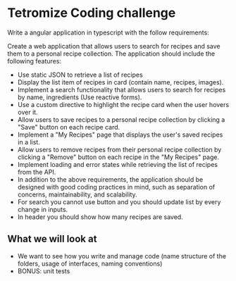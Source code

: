 # Tetromize Coding challenge

Write a angular application in typescript with the follow requirements:

Create a web application that allows users to search for recipes and save them to a personal recipe collection. The application should include the following features:

- Use static JSON to retrieve a list of recipes
- Display the list item of recipes in card (contain name, recipes, images).
- Implement a search functionality that allows users to search for recipes by name, ingredients (Use reactive forms).
- Use a custom directive to highlight the recipe card when the user hovers over it.
- Allow users to save recipes to a personal recipe collection by clicking a "Save" button on each recipe card.
- Implement a "My Recipes" page that displays the user's saved recipes in a list.
- Allow users to remove recipes from their personal recipe collection by clicking a "Remove" button on each recipe in the "My Recipes" page.
- Implement loading and error states while retrieving the list of recipes from the API.
- In addition to the above requirements, the application should be designed with good coding practices in mind, such as separation of concerns, maintainability, and scalability.
- For search you cannot use button and you should update list by every change in inputs.
- In header you should show how many recipes are saved.

## What we will look at

- We want to see how you write and manage code (name structure of the folders, usage of interfaces, naming conventions)
- BONUS: unit tests
